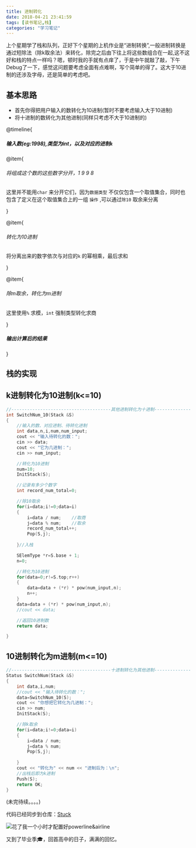 ```yaml
---
title: 进制转化
date: 2018-04-21 23:41:59
tags: [读书笔记,栈]
categories: "学习笔记"
---
```


上个星期学了栈和队列，正好下个星期的上机作业是“进制转换”,一般进制转换是通过短除法（除k取余法）来转化，除完之后由下往上将这些数组合在一起,这不这好和栈的特点一样吗？嗯，顿时我的手就有点痒了，于是中午就敲了敲，下午Debug了一下，感觉这问题要考虑全面有点难啊，写个简单的得了。这大于10进制的还涉及字母，还是简单的考虑吧。
<!--more-->
## 基本思路
- 首先你得把用户输入的数转化为10进制(暂时不要考虑输入大于10进制)
- 将十进制的数转化为其他进制(同样只考虑不大于10进制的)

@timeline{

##### 输入数(eg:1998),类型为***int***，以及对应的进制` k `

@item{

###### 将组成这个数的这些数字分开，1 9 9 8

这里并不能用` char ` 来分开它们，因为` 数据类型 ` 不仅仅包含一个取值集合，同时也包含了定义在这个取值集合上的一组 ` 操作 ` ,可以通过` 除10 ` 取余来分离

}

@item{

###### 转化为10进制

将分离出来的数字依次与对应的` k ` 的幂相乘，最后求和

}

@item{
    
###### 除m取余，转化为m进制

这里使用` % ` 求模，` int ` 强制类型转化求商

}

##### 输出计算后的结果

}


## 栈的实现

## k进制转化为10进制(k<=10)
```C++
//--------------------------------------其他进制转化为十进制--------------------------------------
int SwitchNum_10(Stack &S)
{
	//输入的数、对应进制、待转化进制
	int data,n,i,num,num_input;
	cout << "输入待转化的数：";
	cin >> data;
	cout << "它为几进制：";
	cin >> num_input;

	//转化为10进制
	num=10;
	InitStack(S);

	//记录有多少个数字
    int record_num_total=0;

    //除10取余
	for(i=data;i!=0;data=i)
	{
		i=data / num;	 //取商
		j=data % num;    //取余
        record_num_total++;
		Pop(S,j);
		
	}//入栈

	SElemType *r=S.base + 1;
	n=0;

	//转化为10进制
	for(data=0;r!=S.top;r++)
	{
        data=data + (*r) * pow(num_input,n);
        n++;
	}
    data=data + (*r) * pow(num_input,n);
    //cout << data;

    //返回10进制数
	return data;

}
```

## 10进制转化为m进制(m<=10)

```C++
//--------------------------------------十进制转化为其他进制--------------------------------------
Status SwitchNum(Stack &S)
{
	int data,i,num;
	//cout << "输入待转化的数：";
	data=SwitchNum_10(S);
	cout << "你想把它转化为几进制：";
	cin >> num;
	InitStack(S);

	//除k取余
	for(i=data;i!=0;data=i)
	{
		i=data / num;
		j=data % num;
		Pop(S,j);
		
	}
	cout << "转化为" << num << "进制后为：\n";
    //出栈后即为k进制
	Push(S);
	return OK;
}
```

(未完待续。。。。)

代码已经同步到仓库：[Stuck](https://github.com/ourfor/My-C-Learning/blob/master/C%2B%2B/%E6%95%B0%E6%8D%AE%E7%BB%93%E6%9E%84%E4%B8%8A%E6%9C%BA/Stack.cpp)

![花了我一个小时才配置好powerline&airline](http://p5culcl8r.bkt.clouddn.com/%E5%B1%8F%E5%B9%95%E5%BF%AB%E7%85%A7%202018-04-22%20%E4%B8%8A%E5%8D%8812.12.30.png)

又到了毕业季🎓，回首高中的日子，满满的回忆。

<div id="app"></div>
<!-- 加载 cplayer 脚本 -->
<script src="https://cdn.jsdelivr.net/gh/MoePlayer/cPlayer/dist/cplayer.js"></script>
<script>
  let player = new cplayer({
    element: document.getElementById('app'),
    autoplay: true,
    showPlaylist: true,
    playlist: [
      {
        src: 'http://p5culcl8r.bkt.clouddn.com/%E5%A5%BD%E5%A6%B9%E5%A6%B9%E4%B9%90%E9%98%9F-%E4%B8%8D%E8%AF%B4%E5%86%8D%E8%A7%81.mp3',
        poster: 'http://p5culcl8r.bkt.clouddn.com/%E5%A5%BD%E5%A6%B9%E5%A6%B9%E4%B9%90%E9%98%9F.jpg',
        name: '不说再见',
        artist: '好妹妹乐队'
      }
    ]
  })
</script>
